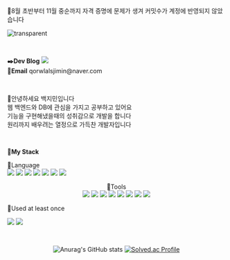 <p>🎐8월 초반부터 11월 중순까지 자격 증명에 문제가 생겨 커밋수가 계정에 반영되지 않았습니다</p>

![transparent](https://capsule-render.vercel.app/api?type=transparent&fontColor=4A9DD5&text=Baek%20Jimin's%20Github%20&height=150&fontSize=60)

<br>

<p>
    <strong>✒️Dev Blog</strong>
    <a href="https://qorwlalsjimin.tistory.com/" target="_blank"><img src="https://img.shields.io/badge/Tistory-535D6C?style=flat-square&logo=Tistory&logoColor=white"/></a>
    <br>
    <strong>💌Email</strong>
    qorwlalsjimin@naver.com<br>
</p>

<br>

<p>
👋안녕하세요 백지민입니다<br>
웹 백엔드와 DB에 관심을 가지고 공부하고 있어요<br>
기능을 구현해냈을때의 성취감으로 개발을 합니다<br>
원리까지 배우려는 열정으로 가득찬 개발자입니다
</p>

<br>

<p>
    <Strong>🔨My Stack</Strong><br>
</p>

<p>
    🚩Language <br>
    <img src="https://img.shields.io/badge/Java-007396?style=flat&logo=OpenJDK&logoColor=white"/>
    <img src="https://img.shields.io/badge/C-A8B9CC?style=for-the-badge&logo=C&logoColor=white">
    <img src="https://img.shields.io/badge/C++-00599C?style=for-the-badge&logo=C++&logoColor=white>
    <img src="https://img.shields.io/badge/PHP-777BB4?style=for-the-badge&logo=PHP&logoColor=white>
    <img src="https://img.shields.io/badge/HTML5-E34F26?style=for-the-badge&logo=HTML5&logoColor=white>
    <img src="https://img.shields.io/badge/CSS3-1572B6?style=for-the-badge&logo=CSS3&logoColor=white>
    <img src="https://img.shields.io/badge/Bootstrap-7952B3?style=for-the-badge&logo=Bootstrap&logoColor=white>
</p>
<p>
    🚩DB <br>
    <img src="https://img.shields.io/badge/mysql-4479A1?style=for-the-badge&logo=mysql&logoColor=white">
    <img src="https://img.shields.io/badge/MariaDB-003545?style=for-the-badge&logo=MariaDB&logoColor=white">
    <img src="https://img.shields.io/badge/SQLite-003B57?style=for-the-badge&logo=SQLite&logoColor=white">
</p>
<p align="center" display="inline-block">
    🚩Tools <br>
    <img src="https://img.shields.io/badge/IntelliJ-000000?style=for-the-badge&logo=IntelliJ IDEA&logoColor=white"> 
    <img src="https://img.shields.io/badge/Eclipse-2C2255?style=for-the-badge&logo=Eclipse&logoColor=white"> 
    <img src="https://img.shields.io/badge/Android-3DDC84?style=for-the-badge&logo=Android Studio&logoColor=white"> 
    <img src="https://img.shields.io/badge/Visual Studio Code-007ACC?style=for-the-badge&logo=VScode&logoColor=white"> 
    <img src="https://img.shields.io/badge/Visual Studio-5C2D91?style=for-the-badge&logo=Visual Studio&logoColor=white"> 
    <img src="https://img.shields.io/badge/Github-000000?style=for-the-badge&logo=github&logoColor=white">
    <img src="https://img.shields.io/badge/Notion-000000?style=for-the-badge&logo=notion&logoColor=white">
    <img src="https://img.shields.io/badge/Figma-F24E1E?style=for-the-badge&logo=figma&logoColor=white">
</p>

<p>
    🚩Used at least once
</p>
<p>
  <img src="https://img.shields.io/badge/javascript-F7DF1E?style=for-the-badge&logo=javascript&logoColor=black">
  <img src="https://img.shields.io/badge/Python-3776AB?style=for-the-badge&logo=Python&logoColor=black">
</p>

<br>

<div align="center">
    
![Anurag's GitHub stats](https://github-readme-stats.vercel.app/api?username=qorwlalsjimin&show_icons=true&theme=solarized-light)
[![Solved.ac Profile](http://mazassumnida.wtf/api/generate_badge?boj=qorwlalsjimin)](https://solved.ac/qorwlalsjimin)
    
</div>

